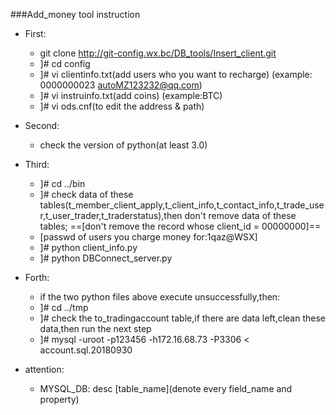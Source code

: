 ###Add_money tool instruction
+ First:
    - git clone http://git-config.wx.bc/DB_tools/Insert_client.git 
    - ]# cd config
    - ]# vi clientinfo.txt(add users who you want to recharge)
    (example: 0000000023 autoMZ123232@qq.com)
    - ]# vi instruinfo.txt(add coins)
    (example:BTC)
    - ]# vi ods.cnf(to edit the address & path)

+ Second:
    - check the version of python(at least 3.0)
+ Third:
    - ]# cd ../bin
    - ]# check data of these tables(t_member_client_apply,t_client_info,t_contact_info,t_trade_user,t_user_trader,t_traderstatus),then don't remove data of these tables;
    ==[don't remove the record whose client_id = 00000000]==
    - [passwd of users you charge money for:1qaz@WSX]
    - ]# python client_info.py
    - ]# python DBConnect_server.py
+ Forth:
    - if the two python files above execute unsuccessfully,then:
    - ]# cd ../tmp
    - ]# check the to_tradingaccount table,if there are data left,clean these data,then run the next step
    - ]# mysql -uroot -p123456 -h172.16.68.73 -P3306 < account.sql.20180930

+ attention:
    - MYSQL_DB: desc [table_name](denote every field_name and property)
    